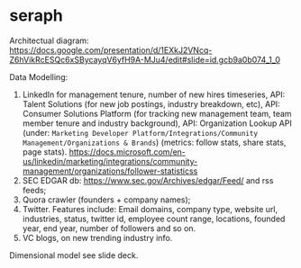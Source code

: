 # seraph

Architectual diagram:
https://docs.google.com/presentation/d/1EXkJ2VNcq-Z6hVikRcESQc6xSBycayqV6yfH9A-MJu4/edit#slide=id.gcb9a0b074_1_0


Data Modelling:

1. LinkedIn for management tenure, number of new hires timeseries, API: Talent Solutions (for new job postings, industry breakdown, etc), API: Consumer Solutions Platform (for tracking new management team, team member tenure and industry background), API: Organization Lookup API (under: `Marketing Developer Platform/Integrations/Community Management/Organizations & Brands`) (metrics: follow stats, share stats, page stats).  https://docs.microsoft.com/en-us/linkedin/marketing/integrations/community-management/organizations/follower-statisticss
2. SEC EDGAR db: https://www.sec.gov/Archives/edgar/Feed/ and rss feeds;
3. Quora crawler (founders + company names); 
4. Twitter. Features include: Email domains, company type, website url, industries, status, twitter id, employee count range, locations, founded year, end year, number of followers and so on.
5. VC blogs, on new trending industry info.

Dimensional model see slide deck.

